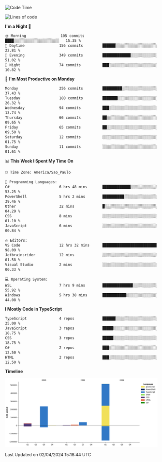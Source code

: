 <!--START_SECTION:waka-->
![Code Time](http://img.shields.io/badge/Code%20Time-2%2C403%20hrs%2040%20mins-blue)

![Lines of code](https://img.shields.io/badge/From%20Hello%20World%20I%27ve%20Written-828.8%20thousand%20lines%20of%20code-blue)

**I'm a Night 🦉** 

```text
🌞 Morning                105 commits         ████░░░░░░░░░░░░░░░░░░░░░   15.35 % 
🌆 Daytime                156 commits         ██████░░░░░░░░░░░░░░░░░░░   22.81 % 
🌃 Evening                349 commits         █████████████░░░░░░░░░░░░   51.02 % 
🌙 Night                  74 commits          ███░░░░░░░░░░░░░░░░░░░░░░   10.82 % 
```
📅 **I'm Most Productive on Monday** 

```text
Monday                   256 commits         █████████░░░░░░░░░░░░░░░░   37.43 % 
Tuesday                  180 commits         ███████░░░░░░░░░░░░░░░░░░   26.32 % 
Wednesday                94 commits          ███░░░░░░░░░░░░░░░░░░░░░░   13.74 % 
Thursday                 66 commits          ██░░░░░░░░░░░░░░░░░░░░░░░   09.65 % 
Friday                   65 commits          ██░░░░░░░░░░░░░░░░░░░░░░░   09.50 % 
Saturday                 12 commits          ░░░░░░░░░░░░░░░░░░░░░░░░░   01.75 % 
Sunday                   11 commits          ░░░░░░░░░░░░░░░░░░░░░░░░░   01.61 % 
```


📊 **This Week I Spent My Time On** 

```text
🕑︎ Time Zone: America/Sao_Paulo

💬 Programming Languages: 
C#                       6 hrs 48 mins       █████████████░░░░░░░░░░░░   53.25 % 
PowerShell               5 hrs 2 mins        ██████████░░░░░░░░░░░░░░░   39.46 % 
Other                    32 mins             █░░░░░░░░░░░░░░░░░░░░░░░░   04.29 % 
CSS                      8 mins              ░░░░░░░░░░░░░░░░░░░░░░░░░   01.10 % 
JavaScript               6 mins              ░░░░░░░░░░░░░░░░░░░░░░░░░   00.84 % 

🔥 Editors: 
VS Code                  12 hrs 32 mins      █████████████████████████   98.09 % 
Jetbrainsrider           12 mins             ░░░░░░░░░░░░░░░░░░░░░░░░░   01.58 % 
Visual Studio            2 mins              ░░░░░░░░░░░░░░░░░░░░░░░░░   00.33 % 

💻 Operating System: 
WSL                      7 hrs 9 mins        ██████████████░░░░░░░░░░░   55.92 % 
Windows                  5 hrs 38 mins       ███████████░░░░░░░░░░░░░░   44.08 % 
```

**I Mostly Code in TypeScript** 

```text
TypeScript               4 repos             ██████░░░░░░░░░░░░░░░░░░░   25.00 % 
JavaScript               3 repos             █████░░░░░░░░░░░░░░░░░░░░   18.75 % 
CSS                      3 repos             █████░░░░░░░░░░░░░░░░░░░░   18.75 % 
C#                       2 repos             ███░░░░░░░░░░░░░░░░░░░░░░   12.50 % 
HTML                     2 repos             ███░░░░░░░░░░░░░░░░░░░░░░   12.50 % 
```



**Timeline**

![Lines of Code chart](https://raw.githubusercontent.com/jonhoffmam/jonhoffmam/master/assets/bar_graph.png)


 Last Updated on 02/04/2024 15:18:44 UTC
<!--END_SECTION:waka-->
